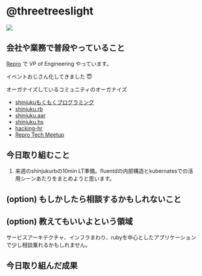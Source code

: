 # @threetreeslight

![](https://avatars3.githubusercontent.com/u/1057490?s=100&v=4)

## 会社や業務で普段やっていること

[Repro](https://repro.io) で VP of Engineering やっています。

イベントおじさん化してきました :innocent:

オーガナイズしているコミュニティのオーガナイズ

- [shinjukuもくもくプログラミング](https://shinjuku-mokumoku.connpass.com/)
- [shinjuku.rb](https://shinjukurb.connpass.com/)
- [shinjuku.aar](https://shinjuku-aar.connpass.com/)
- [shinjuku.hs](https://shinjukuhs.connpass.com/)
- [hacking-hr](https://hacking-hr.connpass.com/)
- [Repro Tech Meetup](https://repro-tech.connpass.com/)

## 今日取り組むこと

1. 来週のshinjukurbの10min LT準備。fluentdの内部構造とkubernatesでの活用シーンあたりをまとめようと思います。

## (option) もしかしたら相談するかもしれないこと

## (option) 教えてもいいよという領域

サービスアーキテクチャ、インフラまわり、rubyを中心としたアプリケーションで少し相談乗れるかもしれません。

## 今日取り組んだ成果
